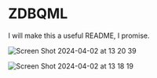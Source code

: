 # ZDBQML

I will make this a useful README, I promise.

![Screen Shot 2024-04-02 at 13 20 39](https://github.com/wrenchchat/ZDBQML/assets/158282973/a1a7f15b-e3d3-44bd-9da3-c53d15d3cb93)


![Screen Shot 2024-04-02 at 13 18 19](https://github.com/wrenchchat/ZDBQML/assets/158282973/40382ae9-0ffd-4bb3-aa10-9ddb502137f2)
